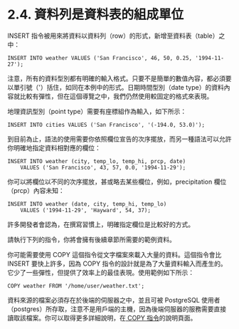 # 2.4. 資料列是資料表的組成單位

INSERT 指令被用來將資料以資料列（row）的形式，新增至資料表（table）之中：

```text
INSERT INTO weather VALUES ('San Francisco', 46, 50, 0.25, '1994-11-27');
```

注意，所有的資料型別都有明確的輸入格式。只要不是簡單的數值內容，都必須要以單引號（'）括住，如同在本例中的形式。日期時間型別（date type）的資料內容就比較有彈性，但在這個導覽之中，我們仍然使用較固定的格式來表現。

地理資訊型別（point type）需要有座標組作為輸入，如下所示：

```text
INSERT INTO cities VALUES ('San Francisco', '(-194.0, 53.0)');
```

到目前為止，語法的使用需要你依照欄位宣告的次序擺放，而另一種語法可以允許你明確地指定資料相對應的欄位：

```text
INSERT INTO weather (city, temp_lo, temp_hi, prcp, date)
    VALUES ('San Francisco', 43, 57, 0.0, '1994-11-29');
```

你可以將欄位以不同的次序擺放，甚或略去某些欄位，例如，precipitation 欄位（prcp）內容未知：

```text
INSERT INTO weather (date, city, temp_hi, temp_lo)
    VALUES ('1994-11-29', 'Hayward', 54, 37);
```

許多開發者會認為，在撰寫習慣上，明確指定欄位是比較好的方式。

請執行下列的指令，你將會擁有後續章節所需要的範例資料。

你可能需要使用 COPY 這個指令從文字檔案來載入大量的資料。這個指令會比 INSERT 要快上許多，因為 COPY 指令的設計就是為了大量資料輸入而產生的。它少了一些彈性，但提供了效率上的最佳表現。使用範例如下所示：

```text
COPY weather FROM '/home/user/weather.txt';
```

資料來源的檔案必須存在於後端的伺服器之中，並且可被 PostgreSQL 使用者（postgres）所存取，注意不是用戶端的主機，因為後端伺服器的服務需要直接讀取該檔案。你可以取得更多詳細說明，在[ COPY 指令](https://github.com/pgsql-tw/documents/tree/a096b206440e1ac8cdee57e1ae7a74730f0ee146/vi-reference/i-sql-commands/copy.md)的說明頁面。

